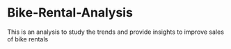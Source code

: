 # Bike-Rental-Analysis
This is an analysis to study the trends and provide insights to improve sales of bike rentals
